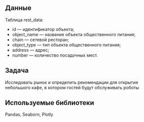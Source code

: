 ## Данные
Таблица rest_data:
- id — идентификатор объекта;
- object_name — название объекта общественного питания;
- chain — сетевой ресторан;
- object_type — тип объекта общественного питания;
- address — адрес;
- number — количество посадочных мест.

## Задача
Исследовать рынок и определить рекомендации для открытия небольшого кафе, в котором гостей будут обслуживать роботы

## Используемые библиотеки
Pandas, Seaborn, Plotly
